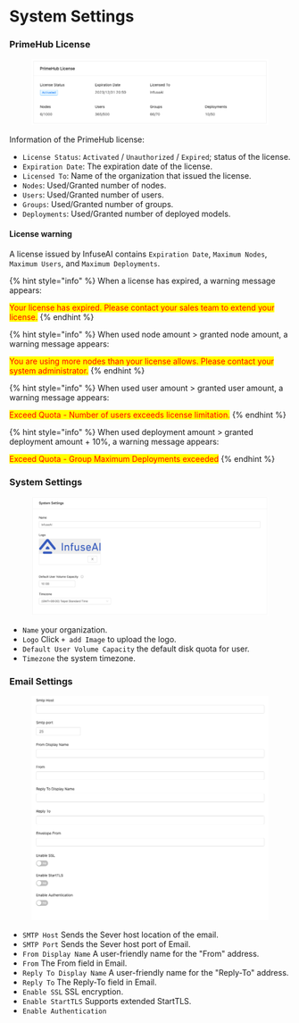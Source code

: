 # System Settings

### PrimeHub License

<figure><img src="../.gitbook/assets/license_key_v311.png" alt=""><figcaption></figcaption></figure>

Information of the PrimeHub license:

* `License Status`: `Activated` / `Unauthorized` / `Expired`; status of the license.
* `Expiration Date`: The expiration date of the license.
* `Licensed To`: Name of the organization that issued the license.
* `Nodes`: Used/Granted number of nodes.
* `Users`: Used/Granted number of users.
* `Groups`: Used/Granted number of groups.
* `Deployments`: Used/Granted number of deployed models.

#### License warning

A license issued by InfuseAI contains `Expiration Date`, `Maximum Nodes`, `Maximum Users`, and `Maximum Deployments`.

{% hint style="info" %}
When a license has expired, a warning message appears:

<mark style="color:red;">Your license has expired. Please contact your sales team to extend your license.</mark>
{% endhint %}

{% hint style="info" %}
When used node amount > granted node amount, a warning message appears:

<mark style="color:red;">You are using more nodes than your license allows. Please contact your system administrator.</mark>
{% endhint %}

{% hint style="info" %}
When used user amount > granted user amount, a warning message appears:

<mark style="color:red;">Exceed Quota - Number of users exceeds license limitation.</mark>
{% endhint %}

{% hint style="info" %}
When used deployment amount > granted deployment amount + 10%, a warning message appears:

<mark style="color:red;">Exceed Quota - Group Maximum Deployments exceeded</mark>
{% endhint %}

### System Settings

<figure><img src="../.gitbook/assets/system_1_v24.png" alt=""><figcaption></figcaption></figure>

* `Name` your organization.
* `Logo` Click `+ add Image` to upload the logo.
* `Default User Volume Capacity` the default disk quota for user.
* `Timezone` the system timezone.

### Email Settings

<figure><img src="../.gitbook/assets/system_2_v26.png" alt=""><figcaption></figcaption></figure>

* `SMTP Host` Sends the Sever host location of the email.
* `SMTP Port` Sends the Sever host port of Email.
* `From Display Name` A user-friendly name for the "From" address.
* `From` The From field in Email.
* `Reply To Display Name` A user-friendly name for the "Reply-To" address.
* `Reply To` The Reply-To field in Email.
* `Enable SSL` SSL encryption.
* `Enable StartTLS` Supports extended StartTLS.
* `Enable Authentication`
